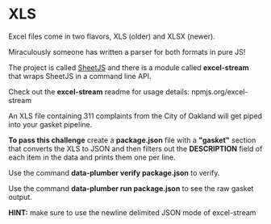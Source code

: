 # XLS

Excel files come in two flavors, XLS (older) and XLSX (newer). 

Miraculously someone has written a parser for both formats in pure JS!

The project is called [SheetJS](https://github.com/sheetjs) and there is a
module called **excel-stream** that wraps SheetJS in a command line API.

Check out the **excel-stream** readme for usage details: npmjs.org/excel-stream

An XLS file containing 311 complaints from the City of Oakland will get piped
into your gasket pipeline.

**To pass this challenge** create a **package.json** file with a **"gasket"**
section that converts the XLS to JSON and then filters out the **DESCRIPTION**
field of each item in the data and prints them one per line.

Use the command **data-plumber verify package.json** to verify.

Use the command **data-plumber run package.json** to see the raw gasket output.

**HINT:** make sure to use the newline delimited JSON mode of excel-stream
